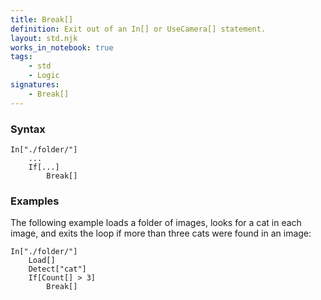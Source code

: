 ```yaml
---
title: Break[]
definition: Exit out of an In[] or UseCamera[] statement.
layout: std.njk
works_in_notebook: true
tags:
    - std
    - Logic
signatures:
    - Break[]
---
```


### Syntax

```
In["./folder/"]
    ...
    If[...]
        Break[]
```

### Examples

The following example loads a folder of images, looks for a cat in each image, and exits the loop if more than three cats were found in an image:

```
In["./folder/"]
    Load[]
    Detect["cat"]
    If[Count[] > 3]
        Break[]
```

